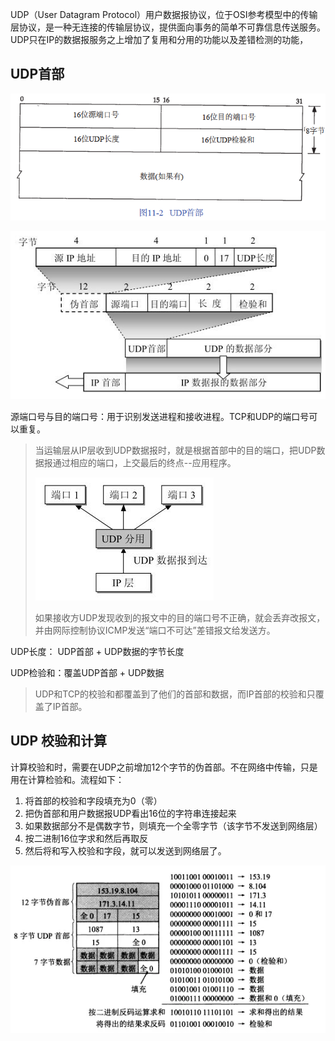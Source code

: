 UDP（User Datagram Protocol）用户数据报协议，位于OSI参考模型中的传输层协议，是一种无连接的传输层协议，提供面向事务的简单不可靠信息传送服务。 UDP只在IP的数据报服务之上增加了复用和分用的功能以及差错检测的功能，

## UDP首部

![](assets/image-20200729173535630.png)

![img](assets/180924145972611.jpg)

源端口号与目的端口号：用于识别发送进程和接收进程。TCP和UDP的端口号可以重复。

> 当运输层从IP层收到UDP数据报时，就是根据首部中的目的端口，把UDP数据报通过相应的端口，上交最后的终点--应用程序。
>
> ![img](assets/180924145972614.jpg)
>
> 如果接收方UDP发现收到的报文中的目的端口号不正确，就会丢弃改报文，并由网际控制协议ICMP发送“端口不可达”差错报文给发送方。

UDP长度： UDP首部 + UDP数据的字节长度

UDP检验和：覆盖UDP首部 + UDP数据

> UDP和TCP的校验和都覆盖到了他们的首部和数据，而IP首部的校验和只覆盖了IP首部。



## UDP 校验和计算

计算校验和时，需要在UDP之前增加12个字节的伪首部。不在网络中传输，只是用在计算检验和。流程如下：

1. 将首部的校验和字段填充为0（零）
2. 把伪首部和用户数据报UDP看出16位的字符串连接起来
3. 如果数据部分不是偶数字节，则填充一个全零字节（该字节不发送到网络层）
4. 按二进制16位字求和然后再取反
5. 然后将和写入校验和字段，就可以发送到网络层了。

![img](assets/16bee61d1bca6c43.png)


